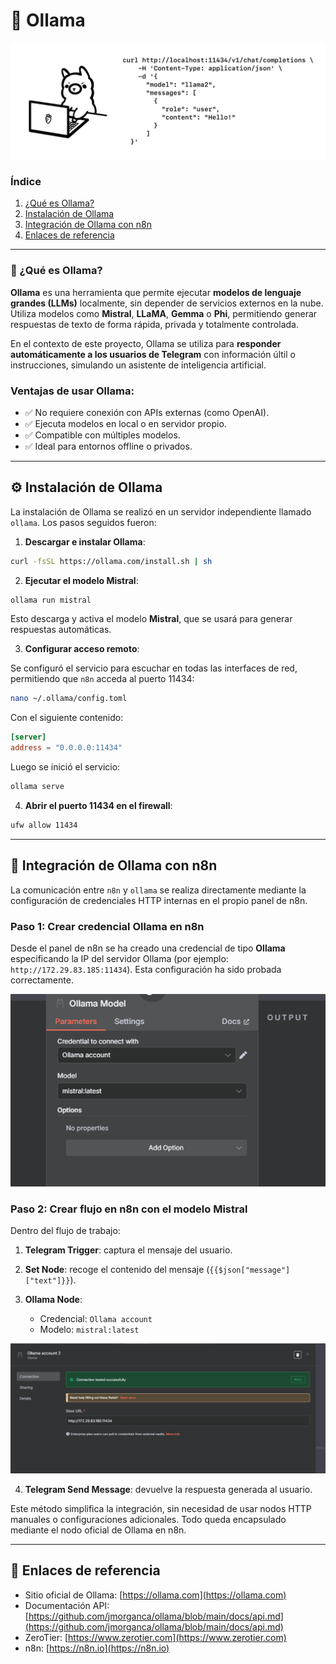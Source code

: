 # 🧠 Ollama

<p align="center">
  <img src="/img/openai.png" alt="openai" width="800">
</p>

### Índice

1. [¿Qué es Ollama?](#-qué-es-ollama)
2. [Instalación de Ollama](#️-instalación-de-ollama)
3. [Integración de Ollama con n8n](#-integración-de-ollama-con-n8n)
4. [Enlaces de referencia](#-enlaces-de-referencia)

---

### 🧠 ¿Qué es Ollama?

**Ollama** es una herramienta que permite ejecutar **modelos de lenguaje grandes (LLMs)** localmente, sin depender de servicios externos en la nube. Utiliza modelos como **Mistral**, **LLaMA**, **Gemma** o **Phi**, permitiendo generar respuestas de texto de forma rápida, privada y totalmente controlada.

En el contexto de este proyecto, Ollama se utiliza para **responder automáticamente a los usuarios de Telegram** con información últil o instrucciones, simulando un asistente de inteligencia artificial.

### Ventajas de usar Ollama:

* ✅ No requiere conexión con APIs externas (como OpenAI).
* ✅ Ejecuta modelos en local o en servidor propio.
* ✅ Compatible con múltiples modelos.
* ✅ Ideal para entornos offline o privados.

---

## ⚙️ Instalación de Ollama

La instalación de Ollama se realizó en un servidor independiente llamado `ollama`. Los pasos seguidos fueron:

1. **Descargar e instalar Ollama**:

```bash
curl -fsSL https://ollama.com/install.sh | sh
```

2. **Ejecutar el modelo Mistral**:

```bash
ollama run mistral
```

Esto descarga y activa el modelo **Mistral**, que se usará para generar respuestas automáticas.

3. **Configurar acceso remoto**:

Se configuró el servicio para escuchar en todas las interfaces de red, permitiendo que `n8n` acceda al puerto 11434:

```bash
nano ~/.ollama/config.toml
```

Con el siguiente contenido:

```toml
[server]
address = "0.0.0.0:11434"
```

Luego se inició el servicio:

```bash
ollama serve
```

4. **Abrir el puerto 11434 en el firewall**:

```bash
ufw allow 11434
```

---

## 🔗 Integración de Ollama con n8n

La comunicación entre `n8n` y `ollama` se realiza directamente mediante la configuración de credenciales HTTP internas en el propio panel de n8n.

### Paso 1: Crear credencial Ollama en n8n

Desde el panel de n8n se ha creado una credencial de tipo **Ollama** especificando la IP del servidor Ollama (por ejemplo: `http://172.29.83.185:11434`). Esta configuración ha sido probada correctamente.

<p align="center">
  <img src="/img/credencial.png" alt="Credencial Ollama en n8n" />
</p>

### Paso 2: Crear flujo en n8n con el modelo Mistral

Dentro del flujo de trabajo:

1. **Telegram Trigger**: captura el mensaje del usuario.
2. **Set Node**: recoge el contenido del mensaje (`{{$json["message"]["text"]}}`).
3. **Ollama Node**:

   * Credencial: `Ollama account`
   * Modelo: `mistral:latest`

<p align="center">
  <img src="/img/cuentaOllama.png" alt="Flujo Ollama modelo Mistral" />
</p>

4. **Telegram Send Message**: devuelve la respuesta generada al usuario.

Este método simplifica la integración, sin necesidad de usar nodos HTTP manuales o configuraciones adicionales. Todo queda encapsulado mediante el nodo oficial de Ollama en n8n.

---

## 📌 Enlaces de referencia

* Sitio oficial de Ollama: [https://ollama.com](https://ollama.com)
* Documentación API: [https://github.com/jmorganca/ollama/blob/main/docs/api.md](https://github.com/jmorganca/ollama/blob/main/docs/api.md)
* ZeroTier: [https://www.zerotier.com](https://www.zerotier.com)
* n8n: [https://n8n.io](https://n8n.io)
